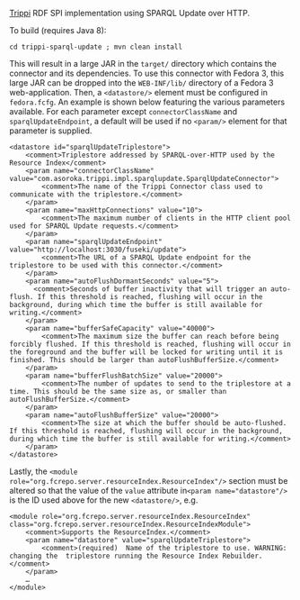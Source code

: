 [Trippi](http://trippi.sourceforge.net) RDF SPI implementation using SPARQL Update over HTTP.

To build (requires Java 8):

    cd trippi-sparql-update ; mvn clean install

This will result in a large JAR in the `target/` directory which contains the connector and its dependencies. To use this connector with Fedora 3, this large JAR can be dropped into the `WEB-INF/lib/` directory of a Fedora 3 web-application. Then, a `<datastore/>` element must be configured in `fedora.fcfg`. An example is shown below featuring the various parameters available. For each parameter except `connectorClassName` and `sparqlUpdateEndpoint`, a default will be used if no `<param/>` element for that parameter is supplied.

    <datastore id="sparqlUpdateTriplestore">
        <comment>Triplestore addressed by SPARQL-over-HTTP used by the Resource Index</comment>
        <param name="connectorClassName" value="com.asoroka.trippi.impl.sparqlupdate.SparqlUpdateConnector">
            <comment>The name of the Trippi Connector class used to communicate with the triplestore.</comment>
        </param>
        <param name="maxHttpConnections" value="10">
            <comment>The maximum number of clients in the HTTP client pool used for SPARQL Update requests.</comment>
        </param>
        <param name="sparqlUpdateEndpoint" value="http://localhost:3030/fuseki/update">
            <comment>The URL of a SPARQL Update endpoint for the triplestore to be used with this connector.</comment>
        </param>
        <param name="autoFlushDormantSeconds" value="5">
          <comment>Seconds of buffer inactivity that will trigger an auto-flush. If this threshold is reached, flushing will occur in the background, during which time the buffer is still available for writing.</comment>
        </param>
        <param name="bufferSafeCapacity" value="40000">
            <comment>The maximum size the buffer can reach before being forcibly flushed. If this threshold is reached, flushing will occur in the foreground and the buffer will be locked for writing until it is finished. This should be larger than autoFlushBufferSize.</comment>
        </param>
        <param name="bufferFlushBatchSize" value="20000">
            <comment>The number of updates to send to the triplestore at a time. This should be the same size as, or smaller than autoFlushBufferSize.</comment>
        </param>
        <param name="autoFlushBufferSize" value="20000">
            <comment>The size at which the buffer should be auto-flushed. If this threshold is reached, flushing will occur in the background, during which time the buffer is still available for writing.</comment>
        </param>
    </datastore>

Lastly, the `<module role="org.fcrepo.server.resourceIndex.ResourceIndex"/>` section must be altered so that the value of the `value` attribute in`<param name="datastore"/>` is the ID used above for the new `<datastore/>`, e.g.

    <module role="org.fcrepo.server.resourceIndex.ResourceIndex" class="org.fcrepo.server.resourceIndex.ResourceIndexModule">
        <comment>Supports the ResourceIndex.</comment>
        <param name="datastore" value="sparqlUpdateTriplestore">
            <comment>(required)  Name of the triplestore to use. WARNING: changing the  triplestore running the Resource Index Rebuilder.</comment>
        </param>
        …
    </module>